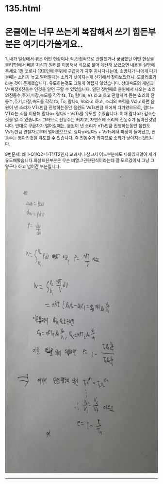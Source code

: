 # 135.html
<!DOCTYPE html>
<html lang="en">
<head>
  <meta charset="UTF-8">
  <meta name="viewport" content="width=device-width, initial-scale=1.0">
  <meta http-equiv="X-UA-Compatible" content="ie=edge">
  <title>물리 보고서~</project></title>
</head>
<h1>온클에는 너무 쓰는게 복잡해서 쓰기 힘든부분은 여기다가쓸게요..</h1>
<body>
  <p>1. 내가 일상에서 겪은 어떤 현상이나 직․간접적으로 관찰했거나 궁금했던 어떤 현상을 물리학Ⅰ에서 배운 지식과 원리를 이용해서 식으로 풀어 계산해 보았으면 내용을 설명해 주세요
1점
코로나 19로인해 주위에 구급차가 자주 지나다니는데, 소방차가 나에게 다가올때는 소리가 높고 멀어질때는 소리가 낮아지는게 신기해서 찾아보았더니, 도플러효과라는 것이 존재했습니다. 유도하는것도 그렇게 어렵지 않았습니다. 상대속도의 개념과 V=파장X진동수 인것을 알면 구할 수 있었습니다.
일단 첫번째로 음원에서 나오는 소리의진동수,주기,파장,속도를 각각 fs, Ts, 람다s, Vs 라고 하고  관찰자가 듣는 소리의 진동수,주기,파장,속도를 각각 fo, To, 람다o, Vo라고 하고, 소리의 속력을 V라고하면 음원이 낸 소리가 VTs만큼 진행하는동안 음원도 VsTs만큼 저에게 다가왔으므로,   람다= VT라는 식을 이용해  람다o= 람다s - VsTs를 유도할 수있습니다. 이때 람다o가 감소한것을 알 수 있습니다. 그러므로 진동수는 커지고, 자연스레 소리의 진동수가 높아진것입니다.
반대로 구급차가 멀어질때는, 음원이 낸 소리가 vTs만큼 진행하는동안 음원도 VsTs만큼 관찰자로부터 멀어졌으므로, 람다o=람다s + VsTs에서 파장이 늘어났고, 진동수는 짧아진것을 유도할 수 있습니다. 즉 진동수가 커지므로 소리가 낮아지는것입니다.
  <b>                </b> </p>



  <p> 9번문제: 왜 1-Q1/Q2=1-T1/T2인지 교과서나 참고서 어느부분에도 나와있지않아 제가 유도해봤습니다.화살표친부분은 무슨 비열..?관련된식이라는데 잘 모르겠어서 그냥 그렇구나 하고 넘어간 부분입니다. <br> <img src="KakaoTalk_20201222_221918742.jpg" alt="9번" width="600" height="1000">        </p>   <hr>
</body>
</html>
